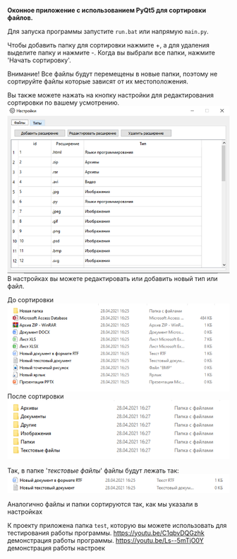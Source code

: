 **Оконное приложение с использованием PyQt5 для сортировки файлов.**

Для запуска программы запустите `run.bat` или напрямую `main.py`.

Чтобы добавить папку для сортировки нажмите +, а для удаления выделите папку и нажмите -. Когда вы выбрали все папки,
нажмите 'Начать сортировку'.

Внимание! Все файлы будут перемещены в новые папки, 
поэтому не сортируйте файлы которые зависят от их местоположения.
            
Вы также можете нажать на кнопку настройки
для редактирования сортировки по вашему усмотрению.
![img_4.png](img_4.png)
В настройках вы можете редактировать или добавить новый тип или файл.


До сортировки
![img_1.png](img_1.png)
После сортировки
![img_2.png](img_2.png)


Так, в папке '_текстовые файлы_' файлы будут лежать так:
![img_3.png](img_3.png)

Аналогично файлы и папки сортируются так, как мы указали в настройках

К проекту приложена папка `test`, которую вы можете использовать для тестирования работы программы.
https://youtu.be/C1qbvDQGzhk  демонстрация работы программы.
https://youtu.be/Ls--5mTjO0Y демонстрация работы настроек
